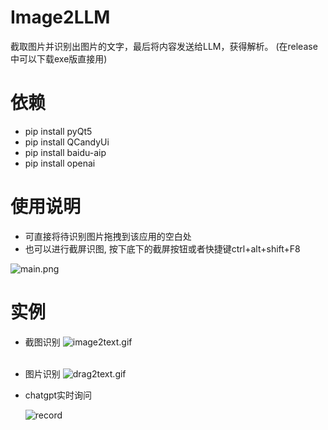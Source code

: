 # Image2LLM
截取图片并识别出图片的文字，最后将内容发送给LLM，获得解析。 (在release中可以下载exe版直接用)

# 依赖
* pip install pyQt5
* pip install QCandyUi
* pip install baidu-aip
* pip install openai

# 使用说明
- 可直接将待识别图片拖拽到该应用的空白处
- 也可以进行截屏识图, 按下底下的截屏按钮或者快捷键ctrl+alt+shift+F8 

![main.png](https://i.loli.net/2018/11/04/5bdf0fbab86ce.png)
# 实例
* 截图识别
  ![image2text.gif](https://i.loli.net/2018/07/21/5b528fab7fcbb.gif)
  <br><br>

* 图片识别
  ![drag2text.gif](https://i.loli.net/2018/07/21/5b529366aa7c0.gif)

* chatgpt实时询问

  ![record](.\batch_image\record.gif)
